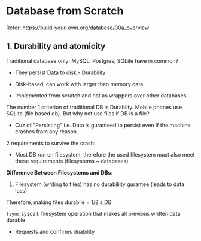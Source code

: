 # Database from Scratch


Refer: https://build-your-own.org/database/00a_overview

## 1. Durability and atomicity

Traditional database only: MySQL, Postgres, SQLite have in common?

- They persist Data to disk - Durability

- Disk-based, can work with larger than memory data

- Implemented from scratch and not as wrappers over other databases

The number 1 criterion of traditional DB is Durablity. Mobile phones use SQLite (file based db).
But why not use files if DB is a file?
- Cuz of "Persisting" i.e. Data is guranteed to persist even if the machine crashes from any reason

2 requirements to survive the crash:
- Most DB run on filesystem, therefore the used filesystem must also meet these requirements (filesystems ~ databases)

**Difference Between Filesystems and DBs**:
1. Filesystem (writing to files) has no durabiliity gurantee (leads to data loss)


Therefore, making files durablle = 1/2 a DB

`fsync` syscall: filesystem operation that makes all previous written data durable

- Requests and confirms duability